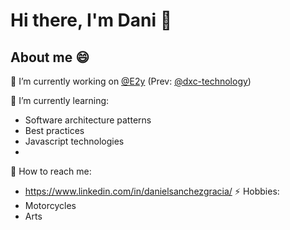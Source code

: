 
# Hi there, I'm Dani 👋

## About me 😄

:office: I’m currently working on <a  href="https://github.com/e2y"  target="_blank">@E2y</a> (Prev: <a  href="https://github.com/dxc-technology"  target="_blank">@dxc-technology</a>)

🌱 I’m currently learning:

- Software architecture patterns
- Best practices
- Javascript technologies
- 
:bell: How to reach me:

- https://www.linkedin.com/in/danielsanchezgracia/
⚡ Hobbies:
- Motorcycles
- Arts
